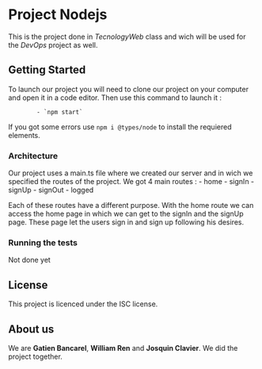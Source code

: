 # Project Nodejs
This is the project done in *TecnologyWeb* class and wich will be used for the *DevOps* project as well.


## Getting Started

To launch our project you will need to clone our project on your computer and open it in a code editor. Then use this command to launch it :

            - `npm start`

If you got some errors use `npm i @types/node` to install the requiered elements.
### Architecture

Our project uses a main.ts file where we created our server and in wich we specified the routes of the project. We got 4 main routes : 
                                - home 
                                - signIn
                                - signUp
                                - signOut
                                - logged
                             

Each of these routes have a different purpose.
With the home route we can access the home page in which we can get to the signIn and the signUp page. These page let the users sign in and sign up following his desires. 

### Running the tests

Not done yet

## License 

This project is licenced under the ISC license.

## About us 
We are **Gatien Bancarel**, **William Ren** and **Josquin Clavier**. We did the project together.
